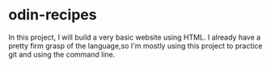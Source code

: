 # odin-recipes
In this project, I will build a very basic website using HTML. I already have a pretty firm grasp of the language,so I'm mostly using this project to practice git and using the command line.
